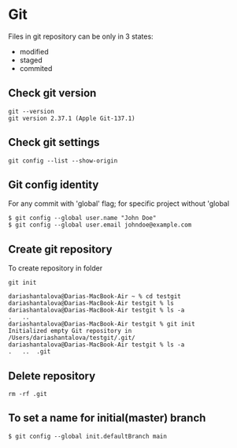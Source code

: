 # Git
Files in git repository can be only in 3 states:
* modified
* staged
* commited

## Check git version
```
git --version
git version 2.37.1 (Apple Git-137.1)
```

## Check git settings
```
git config --list --show-origin
```
## Git config identity
For any commit with 'global' flag; for specific project without 'global
```
$ git config --global user.name "John Doe"
$ git config --global user.email johndoe@example.com
```

## Create git repository
To create repository in folder
```
git init
```
```
dariashantalova@Darias-MacBook-Air ~ % cd testgit 
dariashantalova@Darias-MacBook-Air testgit % ls
dariashantalova@Darias-MacBook-Air testgit % ls -a
.	..
dariashantalova@Darias-MacBook-Air testgit % git init
Initialized empty Git repository in /Users/dariashantalova/testgit/.git/
dariashantalova@Darias-MacBook-Air testgit % ls -a   
.	..	.git
```

## Delete repository
```
rm -rf .git
```

## To set a name for initial(master) branch
```
$ git config --global init.defaultBranch main
```
